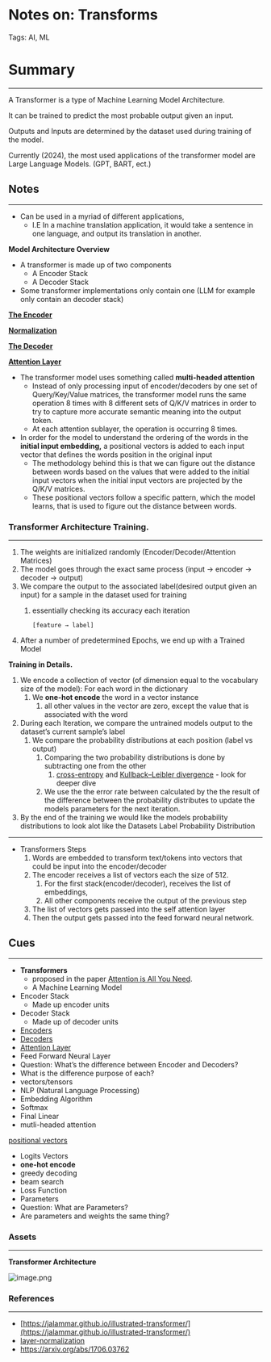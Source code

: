 # Notes on: Transforms

Tags: AI, ML

# Summary

---

A Transformer is a type of Machine Learning Model Architecture.

It can be trained to predict the most probable output given an input.

Outputs and Inputs are determined by the dataset used during training of the model.

Currently (2024), the most used applications of the transformer model are Large Language Models. (GPT, BART, ect.)

## Notes

---

- Can be used in a myriad of different applications,
    - I.E In a machine translation application, it would take a sentence in one language, and output its translation in another.

**Model Architecture Overview**

- A transformer is made up of two components
    - A Encoder Stack
    - A Decoder Stack
- Some transformer implementations only contain one (LLM for example only contain an decoder stack)

[**The Encoder**](https://www.notion.so/Notes-on-Encoders-1597cb35b91680cc9f67d7da97d78da8?pvs=21)

[**Normalization**](https://www.notion.so/Notes-On-Normalization-1597cb35b916808ca1b9f03a9258dabd?pvs=21)

[**The Decoder**](https://www.notion.so/Notes-on-Decoders-1597cb35b916808c8505def0924e913f?pvs=21)

[**Attention Layer**](https://www.notion.so/Notes-on-Attention-Layer-1597cb35b91680d9a9a6eb2411d762ad?pvs=21)

- The transformer model uses something called **multi-headed attention**
    - Instead of only processing input of encoder/decoders by one set of Query/Key/Value matrices, the transformer model runs the same operation 8 times with 8 different sets of Q/K/V matrices in order to try to capture more accurate semantic meaning into the output token.
    - At each attention sublayer, the operation is occurring 8 times.
- In order for the model to understand the ordering of the words in the **initial input embedding,** a positional vectors is added to each input vector that defines the words position in the original input
    - The methodology behind this is that we can figure out the distance between words based on the values that were added to the initial input vectors when the initial input vectors are projected by the Q/K/V matrices.
    - These positional vectors follow a specific pattern, which the model learns, that is used to figure out the distance between words.

### Transformer Architecture Training.

---

1. The weights are initialized randomly (Encoder/Decoder/Attention Matrices)
2. The model goes through the exact same process (input → encoder → decoder → output)
3. We compare the output to the associated label(desired output given an input) for a sample in the dataset used for training
    1. essentially checking its accuracy each iteration 
    
           [feature → label]
    
4. After a number of predetermined Epochs, we end up with a Trained Model

**Training in Details.** 

1. We encode a collection of vector (of dimension equal to the vocabulary size of the model): For each word in the dictionary
    1. We **one-hot encode** the word in a vector instance
        1. all other values in the vector are zero, except the value that is associated with the word
2. During each Iteration, we compare the untrained models output to the dataset’s current sample’s label
    1. We compare the probability distributions at each position (label vs output)
        1. Comparing the two probability distributions is done by subtracting one from the other
            1. [cross-entropy](https://colah.github.io/posts/2015-09-Visual-Information/) and [Kullback–Leibler divergence](https://www.countbayesie.com/blog/2017/5/9/kullback-leibler-divergence-explained) - look for deeper dive
        2. We use the the error rate between calculated by the the result of the difference between the probability distributes to update the models parameters for the next iteration. 
3. By the end of the training we would like the models probability distributions to look alot like the Datasets Label Probability Distribution

---

- Transformers Steps
    1. Words are embedded to transform text/tokens into vectors that could be input into the encoder/decoder
    2. The encoder receives a list of vectors each the size of 512.
        1. For the first stack(encoder/decoder), receives the list of embeddings,
        2. All other components receive the output of the previous step
    3.  The list of vectors gets passed into the self attention layer
    4. Then the output gets passed into the feed forward neural network.

## Cues

---

- **Transformers**
    - proposed in the paper [Attention is All You Need](https://arxiv.org/abs/1706.03762).
    - A Machine Learning Model
- Encoder Stack
    - Made up encoder units
- Decoder Stack
    - Made up of decoder units
- [Encoders](https://www.notion.so/Notes-on-Encoders-1597cb35b91680cc9f67d7da97d78da8?pvs=21)
- [Decoders](https://www.notion.so/Notes-on-Decoders-1597cb35b916808c8505def0924e913f?pvs=21)
- [Attention Layer](https://www.notion.so/Notes-on-Attention-Layer-1597cb35b91680d9a9a6eb2411d762ad?pvs=21)
- Feed Forward Neural Layer
- Question: What’s the difference between Encoder and Decoders?
- What is the difference purpose of each?
- vectors/tensors
- NLP (Natural Language Processing)
- Embedding Algorithm
- Softmax
- Final Linear
- mutli-headed attention

[positional vectors](https://www.notion.so/positional-vectors-13f7cb35b91680e791efe471231c4d09?pvs=21)

- Logits Vectors
- **one-hot encode**
- greedy decoding
- beam search
- Loss Function
- Parameters
- Question: What are Parameters?
- Are parameters and weights the same thing?

### Assets

---

**Transformer Architecture**

![image.png](Notes%20on%20Transforms%20d557c60e03b64da285174f30cb0e2c18/image.png)

### References

---

- [https://jalammar.github.io/illustrated-transformer/](https://jalammar.github.io/illustrated-transformer/)
- [layer-normalization](https://arxiv.org/abs/1607.06450)
- https://arxiv.org/abs/1706.03762